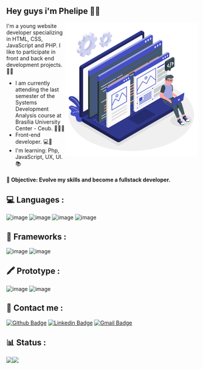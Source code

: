 ## Hey guys i'm Phelipe 👋:grinning:




<img src="https://github.com/PhNathan/PhNathan/blob/main/Developer%20activity-amico.png?raw=true" width="350" align="right">



  I'm a young website developer specializing in HTML, CSS, JavaScript and PHP. I like to participate in front and back end development projects. 👨‍💻

 - I am currently attending the last semester of the Systems Development Analysis course at Brasília University Center - Ceub. 👨‍🎓🤓
 - Front-end developer. 💻🚀
 - I'm learning: Php, JavaScript, UX, UI. 📚

 #### 🎯 Objective: Evolve my skills and become a fullstack developer.
 ##

 
## 💻 Languages :
![image](https://img.shields.io/badge/HTML5-491b9e?style=for-the-badge&logo=html5&logoColor=white)
![image](https://img.shields.io/badge/JavaScript-491b9e?style=for-the-badge&logo=javascript&logoColor=white)
![image](https://img.shields.io/badge/CSS-491b9e?&style=for-the-badge&logo=css3&logoColor=white)
![image](https://img.shields.io/badge/PHP-491b9e?style=for-the-badge&logo=php&logoColor=white)


## 🚀 Frameworks :
![image](https://img.shields.io/badge/jQuery-491b9e?style=for-the-badge&logo=jquery&logoColor=white)
![image](https://img.shields.io/badge/Bootstrap-491b9e?style=for-the-badge&logo=bootstrap&logoColor=white)

## 🖍 Prototype : 

![image](https://img.shields.io/badge/Figma-491b9e?style=for-the-badge&logo=figma&logoColor=white)
![image](https://img.shields.io/badge/Adobe%20XD-491b9e?style=for-the-badge&logo=Adobe%20XD&logoColor=white)


 ## 📲 Contact me : 
 
 [![Github Badge](https://img.shields.io/badge/-Github-491b9e?style=flat-square&logo=Github&logoColor=white&link=https://github.com/PhNathan)](https://github.com/PhNathan)
[![Linkedin Badge](https://img.shields.io/badge/-LinkedIn-491b9e?style=flat-square&logo=Linkedin&logoColor=white&link=https://www.linkedin.com/in/phelipe-nathan-768a14203/)](https://www.linkedin.com/in/phelipe-nathan-768a14203/)
[![Gmail Badge](https://img.shields.io/badge/-Gmail-491b9e?style=flat-square&logo=Gmail&logoColor=white&link=mailto:phelipenathandf8@gmail.com)](mailto:phelipenathandf8@gmail.com)

<!--
<a href="https://github.com/PhNathan/?tab=follow">
    <img src="https://img.shields.io/github/followers/PhNathan?label=Follow&style=social" />
  </a>
-->
## 📊 Status : 
<div align="center">
<img
  align="left"
  height="200"
  src="https://github-readme-stats.vercel.app/api/top-langs/?username=PhNathan&count_private=true&show_icons=true&custom_title=GitHub%20Status&hide=issues&title_color=6633cc&icon_color=f7df1e&bg_color=ffffff00&text_color=7159c1&hide_border=true"
/>
<img
  align="left"
  height="200"
  src="https://github-readme-stats.vercel.app/api?username=PhNathan&count_private=true&show_icons=true&custom_title=GitHub%20Status&hide=issues&title_color=6633cc&icon_color=f7df1e&bg_color=ffffff00&text_color=7159c1&hide_border=true"
/>
</p>


